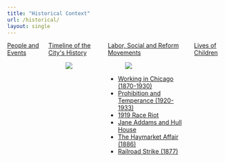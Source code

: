 ```yaml
---
title: "Historical Context"
url: /historical/
layout: single
---
```

<section class="section">
  <div class="container">
    <div class="columns">
      <div class="column">
        <div class="tile is-12 box">
          <article class="content">
            <a href="/historical/people/" class="title">People and Events</a>
            <figure class="image is-128x128">
              <img src="/img/thumbnails/PeopleAndEvents.jpg">
            </figure>
          </article>
        </div>
      </div>
      <div class="column">
        <div class="tile is-12 box">
          <article class="content">
            <a href="/historical/timeline/" class="title">Timeline of the City's History</a>
            <figure class="image is-128x128">
              <img src="/img/thumbnails/Timeline.jpg">
            </figure>
          </article>
        </div>
      </div>
      <div class="column">
        <div class="tile is-12 box">
          <article class="content">
            <a href="/historical/movements/" class="title">Labor, Social and Reform Movements</a>
            <figure class="image is-128x128">
              <img src="/img/thumbnails/Labor.jpg">
            </figure>
            <ul>
              <li><a href="/historical/movements/working/">Working in Chicago (1870-1930)</a></li>
              <li><a href="/historical/movements/prohibition/">Prohibition and Temperance (1920-1933)</a></li>
              <li><a href="/historical/movements/raceriot/">1919 Race Riot</a></li>
              <li><a href="/historical/movements/hullhouse/">Jane Addams and Hull House</a></li>
              <li><a href="/historical/movements/haymarket/">The Haymarket Affair (1886)</a></li>
              <li><a href="/historical/movements/railroadStrike/">Railroad Strike (1877)</a></li>
          </article>
        </div>
      </div>
      <div class="column">
        <div class="tile is-12 box">
          <article class="content">
            <a href="/historical/children/" class="title">Lives of Children</a>
            <figure class="image is-128x128">
              <img src="/img/thumbnails/LivesOfChildren.jpg">
            </figure>
          </article>
        </div>
      </div>
    </div>
  </div>
</section>
